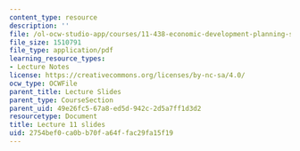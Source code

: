 ```yaml
---
content_type: resource
description: ''
file: /ol-ocw-studio-app/courses/11-438-economic-development-planning-spring-2020/2754bef0ca0bb70fa64ffac29fa15f19_MIT11_438s20_lec11.pdf
file_size: 1510791
file_type: application/pdf
learning_resource_types:
- Lecture Notes
license: https://creativecommons.org/licenses/by-nc-sa/4.0/
ocw_type: OCWFile
parent_title: Lecture Slides
parent_type: CourseSection
parent_uid: 49e26fc5-67a8-ed5d-942c-2d5a7ff1d3d2
resourcetype: Document
title: Lecture 11 slides
uid: 2754bef0-ca0b-b70f-a64f-fac29fa15f19
---
```

